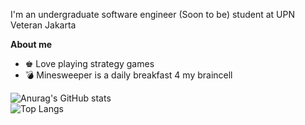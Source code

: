 I'm an undergraduate software engineer (Soon to be) student at UPN Veteran Jakarta

**About me**

- ♚ Love playing strategy games
- 💣 Minesweeper is a daily breakfast 4 my braincell

![Anurag's GitHub stats](https://github-readme-stats.vercel.app/api?username=BimaAdhityaS&show_icons=true&theme=holi)<br/>
![Top Langs](https://github-readme-stats.vercel.app/api/top-langs/?username=BimaAdhityaS&layout=compact&theme=holi)
